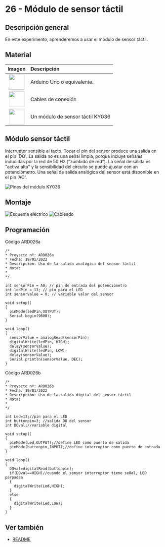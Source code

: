 # 26 - Módulo de sensor táctil

## Descripción general

En este experimento, aprenderemos a usar el módulo de sensor táctil.

## Material

|                               Imagen                               | Descripción                      |
| :----------------------------------------------------------------: | :------------------------------ |
| <img src="./../imatges/mat/mat_unor3.png" width="50" height="50">  | Arduino Uno o equivalente.       |
| <img src="./../imatges/mat/mat_cables.png" width="50" height="50"> | Cables de conexión              |
| <img src="./../imatges/mat/mat_KY-036.png" width="50" height="50"> | Un módulo de sensor táctil KY036 |

## Módulo sensor táctil

Interruptor sensible al tacto. Tocar el pin del sensor produce una
salida en el pin 'DO'. La salida no es una señal limpia, porque incluye
señales inducidas por la red de 50 Hz ("zumbido de red"). La señal
de salida es "activa alta" y la sensibilidad del circuito se puede
ajustar con un potenciómetro. Una señal de salida analógica del sensor
está disponible en el pin 'AO'.

![Pines del módulo KY036](../imatges/ard/ard_26_01.png)

## Montaje

![Esquema eléctrico](../imatges/ard/ard_26_02.png)
![Cableado](../imatges/ard/ard_26_03.png)

## Programación

Código ARD026a

```Arduino
/*
* Proyecto nº: ARD026a
* Fecha: 19/01/2022
* Descripción: Uso de la salida analógica del sensor táctil
* Nota:
*
*/

int sensorPin = A0; // pin de entrada del potenciómetro
int ledPin = 13; // pin para el LED
int sensorValue = 0; // variable valor del sensor

void setup()
{
  pinMode(ledPin,OUTPUT);
  Serial.begin(9600);
}

void loop()
{
  sensorValue = analogRead(sensorPin);
  digitalWrite(ledPin, HIGH);
  delay(sensorValue);
  digitalWrite(ledPin, LOW);
  delay(sensorValue);
  Serial.println(sensorValue, DEC);
}
```

Código ARD026b

```Arduino
/*
* Proyecto nº: ARD026b
* Fecha: 19/01/2022
* Descripción: Uso de la salida digital del sensor táctil
* Nota:
*
*/

int Led=13;//pin para el LED
int buttonpin=3; //salida DO del sensor
int DOval;//variable digital

void setup()
{
  pinMode(Led,OUTPUT);//define LED como puerto de salida
  pinMode(buttonpin,INPUT);//define interruptor como puerto de entrada
}

void loop()
{
  DOval=digitalRead(buttonpin);
  if(DOval==HIGH)//cuando el sensor interruptor tiene señal, LED parpadea
  {
    digitalWrite(Led,HIGH);
  }
  else
  {
    digitalWrite(Led,LOW);
  }
}
```

## Ver también

- [README](../README.md)
